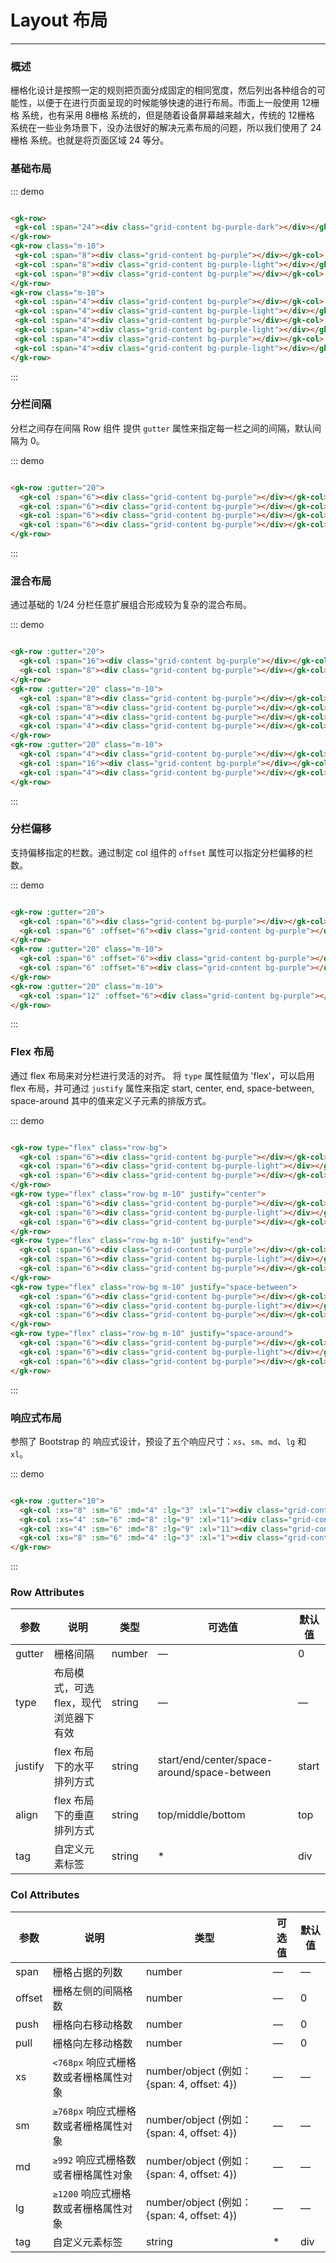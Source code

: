 # Layout 布局

----

### 概述

栅格化设计是按照一定的规则把页面分成固定的相同宽度，然后列出各种组合的可能性，以便于在进行页面呈现的时候能够快速的进行布局。市面上一般使用 12栅格 系统，也有采用 8栅格 系统的，但是随着设备屏幕越来越大，传统的 12栅格 系统在一些业务场景下，没办法很好的解决元素布局的问题，所以我们使用了 24栅格 系统。也就是将页面区域 24 等分。

### 基础布局

::: demo

```html

<gk-row>
 <gk-col :span="24"><div class="grid-content bg-purple-dark"></div></gk-col>
</gk-row>
<gk-row class="m-10">
 <gk-col :span="8"><div class="grid-content bg-purple"></div></gk-col>
 <gk-col :span="8"><div class="grid-content bg-purple-light"></div></gk-col>
 <gk-col :span="8"><div class="grid-content bg-purple"></div></gk-col>
</gk-row>
<gk-row class="m-10">
 <gk-col :span="4"><div class="grid-content bg-purple"></div></gk-col>
 <gk-col :span="4"><div class="grid-content bg-purple-light"></div></gk-col>
 <gk-col :span="4"><div class="grid-content bg-purple"></div></gk-col>
 <gk-col :span="4"><div class="grid-content bg-purple-light"></div></gk-col>
 <gk-col :span="4"><div class="grid-content bg-purple"></div></gk-col>
 <gk-col :span="4"><div class="grid-content bg-purple-light"></div></gk-col>
</gk-row>

```

:::

### 分栏间隔

分栏之间存在间隔
Row 组件 提供 ```gutter``` 属性来指定每一栏之间的间隔，默认间隔为 0。

::: demo

```html

<gk-row :gutter="20">
  <gk-col :span="6"><div class="grid-content bg-purple"></div></gk-col>
  <gk-col :span="6"><div class="grid-content bg-purple"></div></gk-col>
  <gk-col :span="6"><div class="grid-content bg-purple"></div></gk-col>
  <gk-col :span="6"><div class="grid-content bg-purple"></div></gk-col>
</gk-row>

```

:::

### 混合布局

通过基础的 1/24 分栏任意扩展组合形成较为复杂的混合布局。

::: demo
```html

<gk-row :gutter="20">
  <gk-col :span="16"><div class="grid-content bg-purple"></div></gk-col>
  <gk-col :span="8"><div class="grid-content bg-purple"></div></gk-col>
</gk-row>
<gk-row :gutter="20" class="m-10">
  <gk-col :span="8"><div class="grid-content bg-purple"></div></gk-col>
  <gk-col :span="8"><div class="grid-content bg-purple"></div></gk-col>
  <gk-col :span="4"><div class="grid-content bg-purple"></div></gk-col>
  <gk-col :span="4"><div class="grid-content bg-purple"></div></gk-col>
</gk-row>
<gk-row :gutter="20" class="m-10">
  <gk-col :span="4"><div class="grid-content bg-purple"></div></gk-col>
  <gk-col :span="16"><div class="grid-content bg-purple"></div></gk-col>
  <gk-col :span="4"><div class="grid-content bg-purple"></div></gk-col>
</gk-row>

```

:::

### 分栏偏移

支持偏移指定的栏数。通过制定 col 组件的 ```offset``` 属性可以指定分栏偏移的栏数。

::: demo

```html

<gk-row :gutter="20">
  <gk-col :span="6"><div class="grid-content bg-purple"></div></gk-col>
  <gk-col :span="6" :offset="6"><div class="grid-content bg-purple"></div></gk-col>
</gk-row>
<gk-row :gutter="20" class="m-10">
  <gk-col :span="6" :offset="6"><div class="grid-content bg-purple"></div></gk-col>
  <gk-col :span="6" :offset="6"><div class="grid-content bg-purple"></div></gk-col>
</gk-row>
<gk-row :gutter="20" class="m-10">
  <gk-col :span="12" :offset="6"><div class="grid-content bg-purple"></div></gk-col>
</gk-row>

```

:::

### Flex 布局

通过 flex 布局来对分栏进行灵活的对齐。
将 ```type``` 属性赋值为 'flex'，可以启用 flex 布局，并可通过 ```justify``` 属性来指定 start, center, end, space-between, space-around 其中的值来定义子元素的排版方式。

::: demo

```html

<gk-row type="flex" class="row-bg">
  <gk-col :span="6"><div class="grid-content bg-purple"></div></gk-col>
  <gk-col :span="6"><div class="grid-content bg-purple-light"></div></gk-col>
  <gk-col :span="6"><div class="grid-content bg-purple"></div></gk-col>
</gk-row>
<gk-row type="flex" class="row-bg m-10" justify="center">
  <gk-col :span="6"><div class="grid-content bg-purple"></div></gk-col>
  <gk-col :span="6"><div class="grid-content bg-purple-light"></div></gk-col>
  <gk-col :span="6"><div class="grid-content bg-purple"></div></gk-col>
</gk-row>
<gk-row type="flex" class="row-bg m-10" justify="end">
  <gk-col :span="6"><div class="grid-content bg-purple"></div></gk-col>
  <gk-col :span="6"><div class="grid-content bg-purple-light"></div></gk-col>
  <gk-col :span="6"><div class="grid-content bg-purple"></div></gk-col>
</gk-row>
<gk-row type="flex" class="row-bg m-10" justify="space-between">
  <gk-col :span="6"><div class="grid-content bg-purple"></div></gk-col>
  <gk-col :span="6"><div class="grid-content bg-purple-light"></div></gk-col>
  <gk-col :span="6"><div class="grid-content bg-purple"></div></gk-col>
</gk-row>
<gk-row type="flex" class="row-bg m-10" justify="space-around">
  <gk-col :span="6"><div class="grid-content bg-purple"></div></gk-col>
  <gk-col :span="6"><div class="grid-content bg-purple-light"></div></gk-col>
  <gk-col :span="6"><div class="grid-content bg-purple"></div></gk-col>
</gk-row>

```

:::

### 响应式布局

参照了 Bootstrap 的 响应式设计，预设了五个响应尺寸：```xs```、```sm```、```md```、```lg``` 和 ```xl```。

::: demo
```html

<gk-row :gutter="10">
  <gk-col :xs="8" :sm="6" :md="4" :lg="3" :xl="1"><div class="grid-content bg-purple"></div></gk-col>
  <gk-col :xs="4" :sm="6" :md="8" :lg="9" :xl="11"><div class="grid-content bg-purple-light"></div></gk-col>
  <gk-col :xs="4" :sm="6" :md="8" :lg="9" :xl="11"><div class="grid-content bg-purple"></div></gk-col>
  <gk-col :xs="8" :sm="6" :md="4" :lg="3" :xl="1"><div class="grid-content bg-purple-light"></div></gk-col>
</gk-row>

```
:::

### Row Attributes

| 参数      | 说明          | 类型      | 可选值                           | 默认值  |
|---------- |-------------- |---------- |--------------------------------  |-------- |
| gutter | 栅格间隔 | number | — | 0 |
| type | 布局模式，可选 flex，现代浏览器下有效 | string | — | — |
| justify | flex 布局下的水平排列方式 | string | start/end/center/space-around/space-between | start |
| align | flex 布局下的垂直排列方式 | string | top/middle/bottom | top |
| tag | 自定义元素标签 | string | * | div |

### Col Attributes
| 参数      | 说明          | 类型      | 可选值                           | 默认值  |
|---------- |-------------- |---------- |--------------------------------  |-------- |
| span | 栅格占据的列数 | number | — | — |
| offset | 栅格左侧的间隔格数 | number | — | 0 |
| push |  栅格向右移动格数 | number | — | 0 |
| pull |  栅格向左移动格数 | number | — | 0 |
| xs | `<768px` 响应式栅格数或者栅格属性对象 | number/object (例如： {span: 4, offset: 4}) | — | — |
| sm | `≥768px` 响应式栅格数或者栅格属性对象 | number/object (例如： {span: 4, offset: 4}) | — | — |
| md | `≥992` 响应式栅格数或者栅格属性对象 | number/object (例如： {span: 4, offset: 4}) | — | — |
| lg | `≥1200` 响应式栅格数或者栅格属性对象 | number/object (例如： {span: 4, offset: 4}) | — | — |
| tag | 自定义元素标签 | string | * | div |
